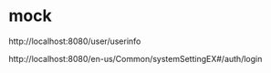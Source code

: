 # mock

http://localhost:8080/user/userinfo

http://localhost:8080/en-us/Common/systemSettingEX#/auth/login
